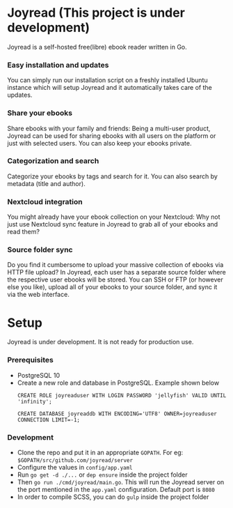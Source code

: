 # Joyread (This project is under development)

Joyread is a self-hosted free(libre) ebook reader written in Go.

### Easy installation and updates
You can simply run our installation script on a freshly installed Ubuntu instance which will setup Joyread and it automatically takes care of the updates.

### Share your ebooks
Share ebooks with your family and friends: Being a multi-user product, Joyread can be used for sharing ebooks with all users on the platform or just with selected users. You can also keep your ebooks private.

### Categorization and search
Categorize your ebooks by tags and search for it. You can also search by metadata (title and author).

### Nextcloud integration
You might already have your ebook collection on your Nextcloud: Why not just use Nextcloud sync feature in Joyread to grab all of your ebooks and read them?

### Source folder sync
Do you find it cumbersome to upload your massive collection of ebooks via HTTP file upload? In Joyread, each user has a separate source folder where the respective user ebooks will be stored. You can SSH or FTP (or however else you like), upload all of your ebooks to your source folder, and sync it via the web interface.

# Setup
Joyread is under development. It is not ready for production use.

### Prerequisites
 - PostgreSQL 10
 - Create a new role and database in PostgreSQL. Example shown below
   ```
   CREATE ROLE joyreaduser WITH LOGIN PASSWORD 'jellyfish' VALID UNTIL 'infinity';
 
   CREATE DATABASE joyreaddb WITH ENCODING='UTF8' OWNER=joyreaduser CONNECTION LIMIT=-1;
   ```
 ### Development
  - Clone the repo and put it in an appropriate `GOPATH`. For eg: `$GOPATH/src/github.com/joyread/server`
  - Configure the values in `config/app.yaml`
  - Run `go get -d ./...` or `dep ensure` inside the project folder
  - Then `go run ./cmd/joyread/main.go`. This will run the Joyread server on the port mentioned in the `app.yaml` configuration. Default port is `8080`
  - In order to compile SCSS, you can do `gulp` inside the project folder
